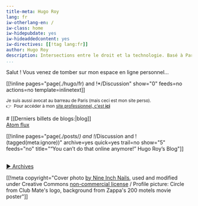 ```yaml
---
title-meta: Hugo Roy
lang: fr
iw-otherlang-en: /
iw-class: home
iw-hidepubdate: yes
iw-hideaddedcontent: yes
iw-directives: [[!tag lang:fr]] 
author: Hugo Roy
description: Intersections entre le droit et la technologie. Basé à Paris.
...
```



Salut ! Vous venez de tomber sur mon espace en ligne personnel...

[[!inline pages="page(./hugo/fr) and !*/Discussion" show="0" feeds=no actions=no template=inlinetext]]

<small>Je suis aussi avocat au barreau de Paris (mais ceci est mon site perso).  
👉  Pour accéder à mon 
<a href="https://avocat.hroy.eu" class="external-link">site professionnel, c'est **ici**</a></small>

<section class="recent-blog-posts">
# [[Derniers billets de blogs:|blog]]

<div class="subscribers"><a class="feedbutton atom btn btn-xs btn-warning" type="application/atom+xml" rel="alternate" title="Blog (Atom feed)" href="/blog/index.atom"><span class="feed-link hide">Atom</span> flux</a></div>

[[!inline pages="page(./posts/*) and !*/Discussion and !(tagged(meta:ignore))" archive=yes quick=yes trail=no show="5" feeds="no" title="“You can’t do that online anymore!” Hugo Roy’s Blog"]]

<br>[▶ Archives](/archives/)
</section>

[[!meta copyright="Cover photo [by Nine Inch Nails](http://www.flickr.com/photos/nineinchnails/7376287586/),
used and modified under Creative Commons [non-commercial license](http://creativecommons.org/licenses/by-nc-sa/2.0/deed.fr) / Profile picture: Circle from Club Mate's logo, background from Zappa's 200 motels movie poster"]]
